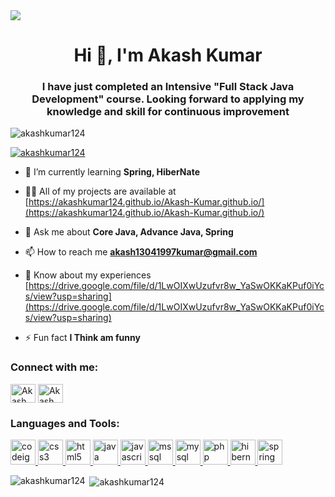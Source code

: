 <img  src="https://t4.ftcdn.net/jpg/02/78/37/47/360_F_278374738_ypRn0utOVnebuhmpSrDiwkzFsdqEm0aa.jpg">
<h1 align="center">Hi 👋, I'm Akash Kumar</h1>
<h3 align="center">I have just completed an Intensive "Full Stack Java Development" course. Looking forward to applying my knowledge and skill for continuous improvement</h3>

<p align="left"> <img src="https://komarev.com/ghpvc/?username=akashkumar124&label=Profile%20views&color=0e75b6&style=flat" alt="akashkumar124" /> </p>

<p align="left"> <a href="https://github.com/ryo-ma/github-profile-trophy"><img src="https://github-profile-trophy.vercel.app/?username=akashkumar124" alt="akashkumar124" /></a> </p>


- 🌱 I’m currently learning **Spring, HiberNate**


- 👨‍💻 All of my projects are available at [https://akashkumar124.github.io/Akash-Kumar.github.io/](https://akashkumar124.github.io/Akash-Kumar.github.io/)

- 💬 Ask me about **Core Java, Advance Java, Spring**

- 📫 How to reach me **akash13041997kumar@gmail.com**

- 📄 Know about my experiences [https://drive.google.com/file/d/1LwOIXwUzufvr8w_YaSwOKKaKPuf0iYcs/view?usp=sharing](https://drive.google.com/file/d/1LwOIXwUzufvr8w_YaSwOKKaKPuf0iYcs/view?usp=sharing)

- ⚡ Fun fact **I Think am funny**

<h3 align="left" margint-top="20px">Connect with me:</h3>
<p align="left">
<a href="https://www.linkedin.com/in/akash-sharma-84743a205/" target="blank"><img align="center" src="https://encrypted-tbn0.gstatic.com/images?q=tbn:ANd9GcSTwY-FTehVWuJXhjI37hWNBvuvrkQ7nGvB06Pn-0JdjdTgEHcHBf14iKV98UPf9KFOTXQ&usqp=CAU" alt="Akash Kumar" height="30" width="40" /></a>
<a href="https://www.hackerrank.com/singhsourabh7575"=1" target="blank"><img align="center" src="https://encrypted-tbn0.gstatic.com/images?q=tbn:ANd9GcSGB6dns00ryxj4Zk4r5jZD9Nqd5dSTonQ2KMYvUpF2anSkS3nLDy19B4Z15GTWCVaOEw&usqp=CAU" alt="Akash Kumar hackerrank" height="30" width="40" /></a>
</p>

<h3 align="left">Languages and Tools:</h3>
<p align="left">
  <a href="https://codeigniter.com" target="_blank" rel="noreferrer"> <img src="https://cdn.worldvectorlogo.com/logos/codeigniter.svg" alt="codeigniter" width="40" height="40"/> </a> 
  <a href="https://www.w3schools.com/css/" target="_blank" rel="noreferrer"> <img src="https://encrypted-tbn0.gstatic.com/images?q=tbn:ANd9GcQUg0tHoY1j7oRw6AONP0ERqqg5S-rzQxJAqSaonGe-F9tXLI3JBa38JfhRDD0TGiXIK0c&usqp=CAU" alt="css3" width="40" height="40"/> </a>
  <a href="https://www.w3.org/html/" target="_blank" rel="noreferrer"> <img src="https://encrypted-tbn0.gstatic.com/images?q=tbn:ANd9GcQzmC35jxx6WXu1XIUH1qnfJm1Gs4VqFmHSTpgCaDU-HE9vv8ok9SNYWjT2hDAyo9OYuoc&usqp=CAU" alt="html5" width="40" height="40"/> </a>
  <a href="https://www.java.com" target="_blank" rel="noreferrer"> <img src="https://encrypted-tbn0.gstatic.com/images?q=tbn:ANd9GcTtnK18k0MgyfZ5UbR8q3zwbqWGohdzQH4aM94B668kj-TQxfnT1qGju6hiALojcqeI7HM&usqp=CAU" alt="java" width="40" height="40"/> </a>
  <a href="https://developer.mozilla.org/en-US/docs/Web/JavaScript" target="_blank" rel="noreferrer"> <img src="https://encrypted-tbn0.gstatic.com/images?q=tbn:ANd9GcTFKm6sBshx5Nu01CDS5lLk8KGWalk2i5XP0A9DqHPcKQaPKcsz8lOLjNsl6Lt06D1-12Y&usqp=CAU" alt="javascript" width="40" height="40"/> </a>
  <a href="https://www.microsoft.com/en-us/sql-server" target="_blank" rel="noreferrer"> <img src="https://www.svgrepo.com/show/303229/microsoft-sql-server-logo.svg" alt="mssql" width="40" height="40"/> </a>
  <a href="https://www.mysql.com/" target="_blank" rel="noreferrer"> <img src="https://encrypted-tbn0.gstatic.com/images?q=tbn:ANd9GcTNZrAO9qmIRyPodmkDLWtCS0YjYz131iE7TI27ewP6833eMtuEl_1bQmDyGfWOQ0DfHWI&usqp=CAU" alt="mysql" width="40" height="40"/> </a>
  <a href="https://www.php.net" target="_blank" rel="noreferrer"> <img src="https://encrypted-tbn0.gstatic.com/images?q=tbn:ANd9GcRY0PW09KUfV8UvLmZZo_DefEgAYaAmoqevVjRYwsPxXQOLeG8kTYxLvXcKZS-9tL0yTU0&usqp=CAU" alt="php" width="40" height="40"/> </a> 
   <a href="https://hibernate.org/" target="_blank" rel="noreferrer"> <img src="https://akashkumar124.github.io/Akash-Kumar.github.io/images/hibernate_icon_whitebkg.svg" alt="hibernate" width="40" height="40"/> </a> 
  <a href="https://spring.io/" target="_blank" rel="noreferrer"> <img src="https://encrypted-tbn0.gstatic.com/images?q=tbn:ANd9GcTt2b5G6hvq1IVSGgTws-D3bdetba1ZFsTGmcQEXVC6ByjSfJ92qDABuecOPcBdEHJdy6o&usqp=CAU" alt="spring" width="40" height="40"/> </a> </p>

<p><img align="left" src="https://github-readme-stats.vercel.app/api/top-langs?username=akashkumar124&show_icons=true&locale=en&layout=compact" alt="akashkumar124" /></p>

<p>&nbsp;<img align="center" src="https://github-readme-stats.vercel.app/api?username=akashkumar124&show_icons=true&locale=en" alt="akashkumar124" /></p>
